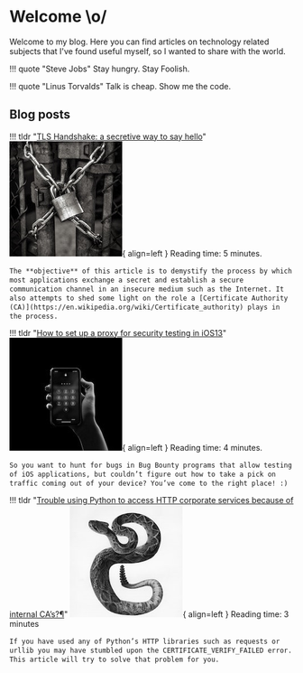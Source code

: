 # Welcome \o/

Welcome to my blog. Here you can find articles on technology related subjects that I've found useful myself, so I wanted to share with the world.

!!! quote "Steve Jobs"
    Stay hungry. Stay Foolish.

!!! quote "Linus Torvalds"
    Talk is cheap. Show me the code.

## Blog posts

!!! tldr "[TLS Handshake: a secretive way to say hello](blog/tlsHandshake.md)"
    ![padlock](icons/padlock.jpg){ align=left }
    Reading time: 5 minutes.

    The **objective** of this article is to demystify the process by which most applications exchange a secret and establish a secure communication channel in an insecure medium such as the Internet. It also attempts to shed some light on the role a [Certificate Authority (CA)](https://en.wikipedia.org/wiki/Certificate_authority) plays in the process.

!!! tldr "[How to set up a proxy for security testing in iOS13](blog/proxyIos13.md)"
    ![phone](icons/phone.jpeg){ align=left }
    Reading time: 4 minutes.

    So you want to hunt for bugs in Bug Bounty programs that allow testing of iOS applications, but couldn’t figure out how to take a pick on traffic coming out of your device? You’ve come to the right place! :)

!!! tldr "[Trouble using Python to access HTTP corporate services because of internal CA’s?¶](blog/pythonCustomsCAs.md)"
    ![snake](icons/snake.jpg){ align=left }
    Reading time: 3 minutes

    If you have used any of Python’s HTTP libraries such as requests or urllib you may have stumbled upon the CERTIFICATE_VERIFY_FAILED error. This article will try to solve that problem for you.